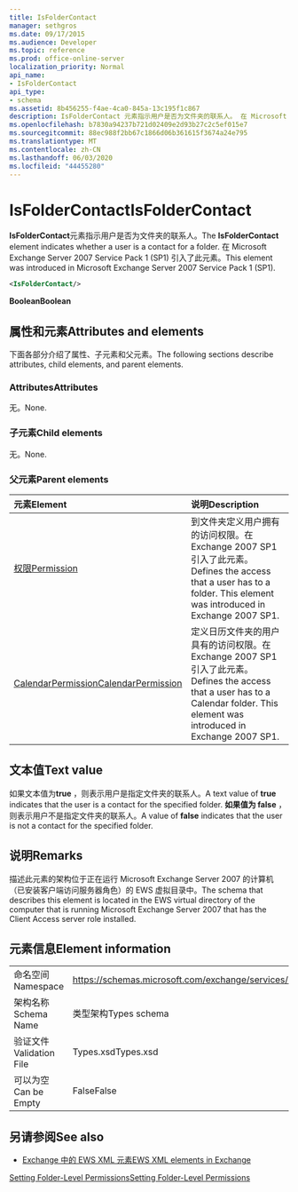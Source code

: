 ```yaml
---
title: IsFolderContact
manager: sethgros
ms.date: 09/17/2015
ms.audience: Developer
ms.topic: reference
ms.prod: office-online-server
localization_priority: Normal
api_name:
- IsFolderContact
api_type:
- schema
ms.assetid: 8b456255-f4ae-4ca0-845a-13c195f1c867
description: IsFolderContact 元素指示用户是否为文件夹的联系人。 在 Microsoft Exchange Server 2007 Service Pack 1 (SP1) 引入了此元素。
ms.openlocfilehash: b7830a94237b721d02409e2d93b27c2c5ef015e7
ms.sourcegitcommit: 88ec988f2bb67c1866d06b361615f3674a24e795
ms.translationtype: MT
ms.contentlocale: zh-CN
ms.lasthandoff: 06/03/2020
ms.locfileid: "44455280"
---
```

# <a name="isfoldercontact"></a><span data-ttu-id="ce994-104">IsFolderContact</span><span class="sxs-lookup"><span data-stu-id="ce994-104">IsFolderContact</span></span>

<span data-ttu-id="ce994-105">**IsFolderContact**元素指示用户是否为文件夹的联系人。</span><span class="sxs-lookup"><span data-stu-id="ce994-105">The **IsFolderContact** element indicates whether a user is a contact for a folder.</span></span> <span data-ttu-id="ce994-106">在 Microsoft Exchange Server 2007 Service Pack 1 (SP1) 引入了此元素。</span><span class="sxs-lookup"><span data-stu-id="ce994-106">This element was introduced in Microsoft Exchange Server 2007 Service Pack 1 (SP1).</span></span> 
  
```xml
<IsFolderContact/>
```

 <span data-ttu-id="ce994-107">**Boolean**</span><span class="sxs-lookup"><span data-stu-id="ce994-107">**Boolean**</span></span>
## <a name="attributes-and-elements"></a><span data-ttu-id="ce994-108">属性和元素</span><span class="sxs-lookup"><span data-stu-id="ce994-108">Attributes and elements</span></span>

<span data-ttu-id="ce994-109">下面各部分介绍了属性、子元素和父元素。</span><span class="sxs-lookup"><span data-stu-id="ce994-109">The following sections describe attributes, child elements, and parent elements.</span></span>
  
### <a name="attributes"></a><span data-ttu-id="ce994-110">Attributes</span><span class="sxs-lookup"><span data-stu-id="ce994-110">Attributes</span></span>

<span data-ttu-id="ce994-111">无。</span><span class="sxs-lookup"><span data-stu-id="ce994-111">None.</span></span>
  
### <a name="child-elements"></a><span data-ttu-id="ce994-112">子元素</span><span class="sxs-lookup"><span data-stu-id="ce994-112">Child elements</span></span>

<span data-ttu-id="ce994-113">无。</span><span class="sxs-lookup"><span data-stu-id="ce994-113">None.</span></span>
  
### <a name="parent-elements"></a><span data-ttu-id="ce994-114">父元素</span><span class="sxs-lookup"><span data-stu-id="ce994-114">Parent elements</span></span>

|<span data-ttu-id="ce994-115">**元素**</span><span class="sxs-lookup"><span data-stu-id="ce994-115">**Element**</span></span>|<span data-ttu-id="ce994-116">**说明**</span><span class="sxs-lookup"><span data-stu-id="ce994-116">**Description**</span></span>|
|:-----|:-----|
|[<span data-ttu-id="ce994-117">权限</span><span class="sxs-lookup"><span data-stu-id="ce994-117">Permission</span></span>](permission.md) <br/> |<span data-ttu-id="ce994-p103">到文件夹定义用户拥有的访问权限。在 Exchange 2007 SP1 引入了此元素。</span><span class="sxs-lookup"><span data-stu-id="ce994-p103">Defines the access that a user has to a folder. This element was introduced in Exchange 2007 SP1.</span></span>  <br/> |
|[<span data-ttu-id="ce994-120">CalendarPermission</span><span class="sxs-lookup"><span data-stu-id="ce994-120">CalendarPermission</span></span>](calendarpermission.md) <br/> |<span data-ttu-id="ce994-p104">定义日历文件夹的用户具有的访问权限。在 Exchange 2007 SP1 引入了此元素。</span><span class="sxs-lookup"><span data-stu-id="ce994-p104">Defines the access that a user has to a Calendar folder. This element was introduced in Exchange 2007 SP1.</span></span>  <br/> |
   
## <a name="text-value"></a><span data-ttu-id="ce994-123">文本值</span><span class="sxs-lookup"><span data-stu-id="ce994-123">Text value</span></span>

<span data-ttu-id="ce994-124">如果文本值为**true** ，则表示用户是指定文件夹的联系人。</span><span class="sxs-lookup"><span data-stu-id="ce994-124">A text value of **true** indicates that the user is a contact for the specified folder.</span></span> <span data-ttu-id="ce994-125">**如果值为 false** ，则表示用户不是指定文件夹的联系人。</span><span class="sxs-lookup"><span data-stu-id="ce994-125">A value of **false** indicates that the user is not a contact for the specified folder.</span></span> 
  
## <a name="remarks"></a><span data-ttu-id="ce994-126">说明</span><span class="sxs-lookup"><span data-stu-id="ce994-126">Remarks</span></span>

<span data-ttu-id="ce994-127">描述此元素的架构位于正在运行 Microsoft Exchange Server 2007 的计算机（已安装客户端访问服务器角色）的 EWS 虚拟目录中。</span><span class="sxs-lookup"><span data-stu-id="ce994-127">The schema that describes this element is located in the EWS virtual directory of the computer that is running Microsoft Exchange Server 2007 that has the Client Access server role installed.</span></span>
  
## <a name="element-information"></a><span data-ttu-id="ce994-128">元素信息</span><span class="sxs-lookup"><span data-stu-id="ce994-128">Element information</span></span>

|||
|:-----|:-----|
|<span data-ttu-id="ce994-129">命名空间</span><span class="sxs-lookup"><span data-stu-id="ce994-129">Namespace</span></span>  <br/> |https://schemas.microsoft.com/exchange/services/2006/types  <br/> |
|<span data-ttu-id="ce994-130">架构名称</span><span class="sxs-lookup"><span data-stu-id="ce994-130">Schema Name</span></span>  <br/> |<span data-ttu-id="ce994-131">类型架构</span><span class="sxs-lookup"><span data-stu-id="ce994-131">Types schema</span></span>  <br/> |
|<span data-ttu-id="ce994-132">验证文件</span><span class="sxs-lookup"><span data-stu-id="ce994-132">Validation File</span></span>  <br/> |<span data-ttu-id="ce994-133">Types.xsd</span><span class="sxs-lookup"><span data-stu-id="ce994-133">Types.xsd</span></span>  <br/> |
|<span data-ttu-id="ce994-134">可以为空</span><span class="sxs-lookup"><span data-stu-id="ce994-134">Can be Empty</span></span>  <br/> |<span data-ttu-id="ce994-135">False</span><span class="sxs-lookup"><span data-stu-id="ce994-135">False</span></span>  <br/> |
   
## <a name="see-also"></a><span data-ttu-id="ce994-136">另请参阅</span><span class="sxs-lookup"><span data-stu-id="ce994-136">See also</span></span>



- [<span data-ttu-id="ce994-137">Exchange 中的 EWS XML 元素</span><span class="sxs-lookup"><span data-stu-id="ce994-137">EWS XML elements in Exchange</span></span>](ews-xml-elements-in-exchange.md)


[<span data-ttu-id="ce994-138">Setting Folder-Level Permissions</span><span class="sxs-lookup"><span data-stu-id="ce994-138">Setting Folder-Level Permissions</span></span>](https://msdn.microsoft.com/library/c7530e86-5112-401c-b10a-9c054ae59f07%28Office.15%29.aspx)

